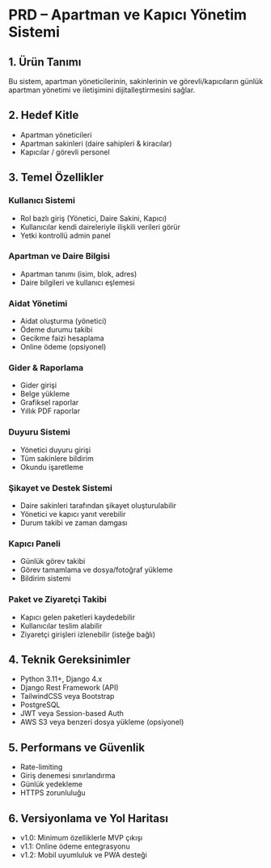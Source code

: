 # PRD – Apartman ve Kapıcı Yönetim Sistemi

## 1. Ürün Tanımı
Bu sistem, apartman yöneticilerinin, sakinlerinin ve görevli/kapıcıların günlük apartman yönetimi ve iletişimini dijitalleştirmesini sağlar.

## 2. Hedef Kitle
- Apartman yöneticileri
- Apartman sakinleri (daire sahipleri & kiracılar)
- Kapıcılar / görevli personel

## 3. Temel Özellikler

### Kullanıcı Sistemi
- Rol bazlı giriş (Yönetici, Daire Sakini, Kapıcı)
- Kullanıcılar kendi daireleriyle ilişkili verileri görür
- Yetki kontrollü admin panel

### Apartman ve Daire Bilgisi
- Apartman tanımı (isim, blok, adres)
- Daire bilgileri ve kullanıcı eşlemesi

### Aidat Yönetimi
- Aidat oluşturma (yönetici)
- Ödeme durumu takibi
- Gecikme faizi hesaplama
- Online ödeme (opsiyonel)

### Gider & Raporlama
- Gider girişi
- Belge yükleme
- Grafiksel raporlar
- Yıllık PDF raporlar

### Duyuru Sistemi
- Yönetici duyuru girişi
- Tüm sakinlere bildirim
- Okundu işaretleme

### Şikayet ve Destek Sistemi
- Daire sakinleri tarafından şikayet oluşturulabilir
- Yönetici ve kapıcı yanıt verebilir
- Durum takibi ve zaman damgası

### Kapıcı Paneli
- Günlük görev takibi
- Görev tamamlama ve dosya/fotoğraf yükleme
- Bildirim sistemi

### Paket ve Ziyaretçi Takibi
- Kapıcı gelen paketleri kaydedebilir
- Kullanıcılar teslim alabilir
- Ziyaretçi girişleri izlenebilir (isteğe bağlı)

## 4. Teknik Gereksinimler
- Python 3.11+, Django 4.x
- Django Rest Framework (API)
- TailwindCSS veya Bootstrap
- PostgreSQL
- JWT veya Session-based Auth
- AWS S3 veya benzeri dosya yükleme (opsiyonel)

## 5. Performans ve Güvenlik
- Rate-limiting
- Giriş denemesi sınırlandırma
- Günlük yedekleme
- HTTPS zorunluluğu

## 6. Versiyonlama ve Yol Haritası
- v1.0: Minimum özelliklerle MVP çıkışı
- v1.1: Online ödeme entegrasyonu
- v1.2: Mobil uyumluluk ve PWA desteği
